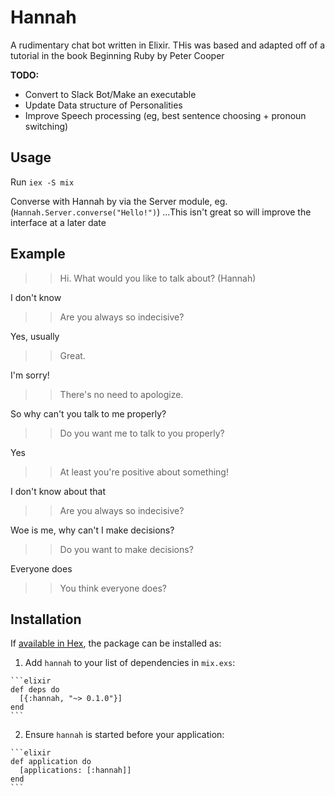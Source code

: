 # Hannah
A rudimentary chat bot written in Elixir. THis was based and adapted off of a tutorial in the book Beginning Ruby by Peter Cooper

**TODO:**
* Convert to Slack Bot/Make an executable
* Update Data structure of Personalities
* Improve Speech processing (eg, best sentence choosing + pronoun switching)

## Usage

Run `iex -S mix`

Converse with Hannah by via the Server module, eg.(`Hannah.Server.converse("Hello!")`) ...This isn't great so will improve the interface at a later date

## Example
>> Hi. What would you like to talk about?  (Hannah)

I don't know

>> Are you always so indecisive?

Yes, usually

>> Great.

I'm sorry!

>> There's no need to apologize.

So why can't you talk to me properly?

>> Do you want me to talk to you properly?

Yes

>> At least you're positive about something!

I don't know about that

>> Are you always so indecisive?

Woe is me, why can't I make decisions?


>> Do you want to make decisions?


Everyone does


>> You think everyone does?

## Installation

If [available in Hex](https://hex.pm/docs/publish), the package can be installed as:

  1. Add `hannah` to your list of dependencies in `mix.exs`:

    ```elixir
    def deps do
      [{:hannah, "~> 0.1.0"}]
    end
    ```

  2. Ensure `hannah` is started before your application:

    ```elixir
    def application do
      [applications: [:hannah]]
    end
    ```

